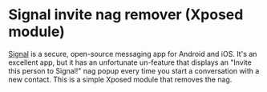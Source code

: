 # Signal invite nag remover (Xposed module)

[Signal](https://github.com/WhisperSystems/Signal-Android) is a secure,
open-source messaging app for Android and iOS. It's an excellent app, but it has
an unfortunate un-feature that displays an "Invite this person to Signal!" nag
popup every time you start a conversation with a new contact. This is a simple
Xposed module that removes the nag.
